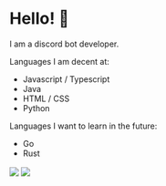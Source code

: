 # Hello! 👋

I am a discord bot developer.

Languages I am decent at:
- Javascript / Typescript
- Java
- HTML / CSS
- Python

Languages I want to learn in the future:
- Go
- Rust

<img align="center" src="https://github-readme-stats.vercel.app/api/top-langs/?username=TmGL&theme=synthwave"/>
<img align="center" src="https://github-readme-stats.vercel.app/api/?username=TmGL&theme=synthwave "/>
